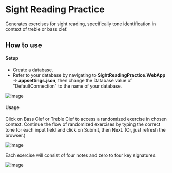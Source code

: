 # Sight Reading Practice
Generates exercises for sight reading, specifically tone identification in context of treble or bass clef.

## How to use

#### Setup
- Create a database.
- Refer to your database by navigating to **SightReadingPractice.WebApp** -> **appsettings.json**, then change the Database value of "DefaultConnection" to the name of your database.

![image](https://user-images.githubusercontent.com/70913967/161496935-11e651c3-1524-40e7-b3ef-0658604f6fd6.png)

#### Usage
Click on Bass Clef or Treble Clef to access a randomized exercise in chosen context. Continue the flow of randomized exercises by typing the correct tone for each input field and click on Submit, then Next. (Or, just refresh the browser.)

![image](https://user-images.githubusercontent.com/70913967/160592776-de36c8af-354b-4662-836f-927f9cc84647.png)


Each exercise will consist of four notes and zero to four key signatures.

![image](https://user-images.githubusercontent.com/70913967/160592799-b04887da-4f43-45b0-a652-f7200aee0371.png)
